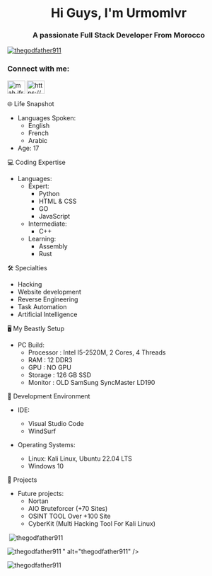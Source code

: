 <h1 align="center">Hi Guys, I'm Urmomlvr</h1>
<h3 align="center">A passionate Full Stack Developer From Morocco</h3>


<p align="left"> <a href="https://github.com/ryo-ma/github-profile-trophy"><img src="https://github-profile-trophy.vercel.app/?username=TheGodFather911&theme=dracula" alt="thegodfather911" /></a> </p>

<h3 align="left">Connect with me:</h3>
<p align="left">
  <a href="https://instagram.com/mah.jfr9" target="blank"><img align="center" src="https://raw.githubusercontent.com/rahuldkjain/github-profile-readme-generator/master/src/images/icons/Social/instagram.svg" alt="mah.jfr9" height="30" width="40" /></a>
  <a href="https://discord.gg/https://discord.gg/yr2GPt7sxn" target="blank"><img align="center" src="https://raw.githubusercontent.com/rahuldkjain/github-profile-readme-generator/master/src/images/icons/Social/discord.svg" alt="https://discord.gg/yr2GPt7sxn" height="30" width="40" /></a>
</p>



<!-- Moved Life Snapshot Section Below the Most Used Languages -->

🌐 Life Snapshot

- Languages Spoken: 
  - English
  - French
  - Arabic
- Age: 17

💻 Coding Expertise

- Languages:
  - Expert: 
    - Python
    - HTML & CSS
    - GO
    - JavaScript
  - Intermediate:
    - C++
  - Learning:
    - Assembly
    - Rust

🛠️ Specialties
- Hacking
- Website development
- Reverse Engineering
- Task Automation
- Artificial Intelligence

🖥️ My Beastly Setup

- PC Build:
  - Processor : Intel I5-2520M, 2 Cores, 4 Threads
  - RAM       : 12 DDR3
  - GPU       : NO GPU
  - Storage   : 126 GB SSD
  - Monitor   : OLD SamSung SyncMaster LD190 

🔧 Development Environment

- IDE:
  - Visual Studio Code
  - WindSurf

- Operating Systems:
  - Linux: Kali Linux, Ubuntu 22.04 LTS
  - Windows 10

🚀 Projects

- Future projects:
  - Nortan
  - AIO Bruteforcer (+70 Sites)
  - OSINT TOOL Over +100 Site
  - CyberKit (Multi Hacking Tool For Kali Linux)


<p>&nbsp;<img align="center" src="<p>&nbsp;<img align="center" src="https://github-readme-stats.vercel.app/api?username=TheGodFather911&theme=dracula&show_icons=true&hide_border=true&count_private=true" alt="thegodfather911" /></p>

<p><img align="left" src="https://github-readme-stats.vercel.app/api/top-langs?username=thegodfather911&show_icons=true&bg_color=000000&locale=en&text_color=328406&layout=compact" alt="thegodfather911" /></p>" alt="thegodfather911" /></p>

<p><img align="left" src="![TheGodFather911's Stats](https://github-readme-stats.vercel.app/api?username=TheGodFather911&theme=dracula&show_icons=true&hide_border=true&count_private=true)" alt="thegodfather911" /></p>
